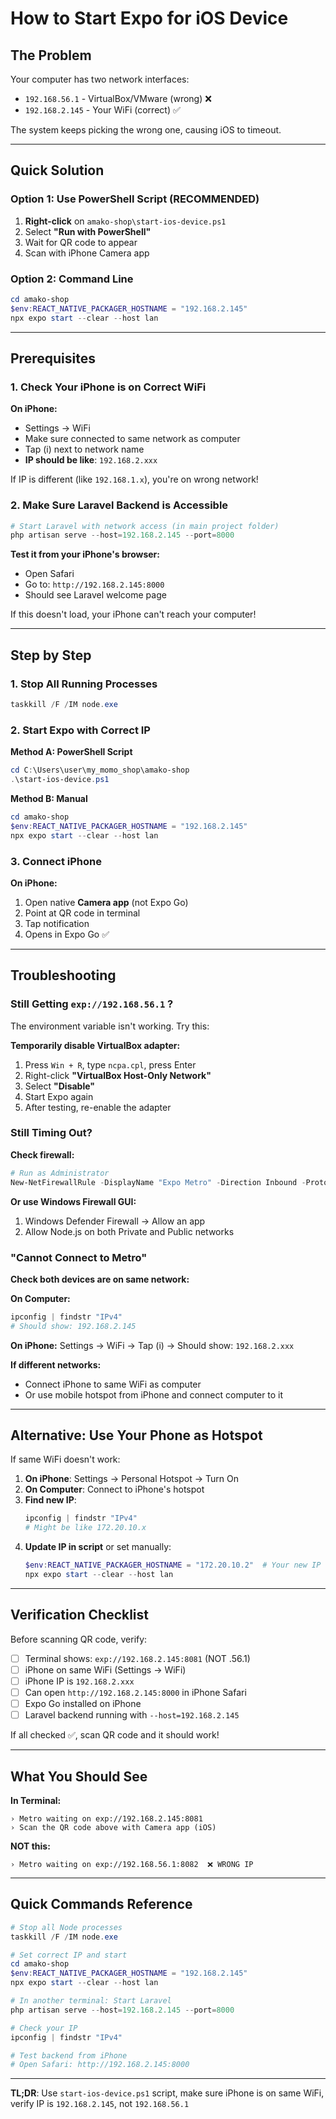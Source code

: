 # How to Start Expo for iOS Device

## The Problem

Your computer has two network interfaces:
- `192.168.56.1` - VirtualBox/VMware (wrong) ❌
- `192.168.2.145` - Your WiFi (correct) ✅

The system keeps picking the wrong one, causing iOS to timeout.

---

## Quick Solution

### Option 1: Use PowerShell Script (RECOMMENDED)

1. **Right-click** on `amako-shop\start-ios-device.ps1`
2. Select **"Run with PowerShell"**
3. Wait for QR code to appear
4. Scan with iPhone Camera app

### Option 2: Command Line

```powershell
cd amako-shop
$env:REACT_NATIVE_PACKAGER_HOSTNAME = "192.168.2.145"
npx expo start --clear --host lan
```

---

## Prerequisites

### 1. Check Your iPhone is on Correct WiFi

**On iPhone:**
- Settings → WiFi
- Make sure connected to same network as computer
- Tap (i) next to network name
- **IP should be like**: `192.168.2.xxx`

If IP is different (like `192.168.1.x`), you're on wrong network!

### 2. Make Sure Laravel Backend is Accessible

```powershell
# Start Laravel with network access (in main project folder)
php artisan serve --host=192.168.2.145 --port=8000
```

**Test it from your iPhone's browser:**
- Open Safari
- Go to: `http://192.168.2.145:8000`
- Should see Laravel welcome page

If this doesn't load, your iPhone can't reach your computer!

---

## Step by Step

### 1. Stop All Running Processes

```powershell
taskkill /F /IM node.exe
```

### 2. Start Expo with Correct IP

**Method A: PowerShell Script**
```powershell
cd C:\Users\user\my_momo_shop\amako-shop
.\start-ios-device.ps1
```

**Method B: Manual**
```powershell
cd amako-shop
$env:REACT_NATIVE_PACKAGER_HOSTNAME = "192.168.2.145"
npx expo start --clear --host lan
```

### 3. Connect iPhone

**On iPhone:**
1. Open native **Camera app** (not Expo Go)
2. Point at QR code in terminal
3. Tap notification
4. Opens in Expo Go ✅

---

## Troubleshooting

### Still Getting `exp://192.168.56.1` ?

The environment variable isn't working. Try this:

**Temporarily disable VirtualBox adapter:**

1. Press `Win + R`, type `ncpa.cpl`, press Enter
2. Right-click **"VirtualBox Host-Only Network"**
3. Select **"Disable"**
4. Start Expo again
5. After testing, re-enable the adapter

### Still Timing Out?

**Check firewall:**

```powershell
# Run as Administrator
New-NetFirewallRule -DisplayName "Expo Metro" -Direction Inbound -Protocol TCP -LocalPort 8081,19000,19001,19002 -Action Allow
```

**Or use Windows Firewall GUI:**
1. Windows Defender Firewall → Allow an app
2. Allow Node.js on both Private and Public networks

### "Cannot Connect to Metro"

**Check both devices are on same network:**

**On Computer:**
```powershell
ipconfig | findstr "IPv4"
# Should show: 192.168.2.145
```

**On iPhone:**
Settings → WiFi → Tap (i) → Should show: `192.168.2.xxx`

**If different networks:**
- Connect iPhone to same WiFi as computer
- Or use mobile hotspot from iPhone and connect computer to it

---

## Alternative: Use Your Phone as Hotspot

If same WiFi doesn't work:

1. **On iPhone**: Settings → Personal Hotspot → Turn On
2. **On Computer**: Connect to iPhone's hotspot
3. **Find new IP**: 
   ```powershell
   ipconfig | findstr "IPv4"
   # Might be like 172.20.10.x
   ```
4. **Update IP in script** or set manually:
   ```powershell
   $env:REACT_NATIVE_PACKAGER_HOSTNAME = "172.20.10.2"  # Your new IP
   npx expo start --clear --host lan
   ```

---

## Verification Checklist

Before scanning QR code, verify:

- [ ] Terminal shows: `exp://192.168.2.145:8081` (NOT .56.1)
- [ ] iPhone on same WiFi (Settings → WiFi)
- [ ] iPhone IP is `192.168.2.xxx`
- [ ] Can open `http://192.168.2.145:8000` in iPhone Safari
- [ ] Expo Go installed on iPhone
- [ ] Laravel backend running with `--host=192.168.2.145`

If all checked ✅, scan QR code and it should work!

---

## What You Should See

**In Terminal:**
```
› Metro waiting on exp://192.168.2.145:8081
› Scan the QR code above with Camera app (iOS)
```

**NOT this:**
```
› Metro waiting on exp://192.168.56.1:8082  ❌ WRONG IP
```

---

## Quick Commands Reference

```powershell
# Stop all Node processes
taskkill /F /IM node.exe

# Set correct IP and start
cd amako-shop
$env:REACT_NATIVE_PACKAGER_HOSTNAME = "192.168.2.145"
npx expo start --clear --host lan

# In another terminal: Start Laravel
php artisan serve --host=192.168.2.145 --port=8000

# Check your IP
ipconfig | findstr "IPv4"

# Test backend from iPhone
# Open Safari: http://192.168.2.145:8000
```

---

**TL;DR**: Use `start-ios-device.ps1` script, make sure iPhone is on same WiFi, verify IP is `192.168.2.145`, not `192.168.56.1`

